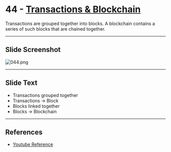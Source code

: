 # 44 - [Transactions & Blockchain](Transactions%20&%20Blockchain.md)

Transactions are grouped together into blocks. A blockchain contains a series of such blocks that are chained together.

___
## Slide Screenshot
![044.png](../../images/1.Ethereum%20101/044.png)
___
## Slide Text
- Transactions grouped together
- Transactions -> Block
- Blocks linked together
- Blocks -> Blockchain
___
## References
- [Youtube Reference](https://youtu.be/ltvTIr4K63s?t=250)

